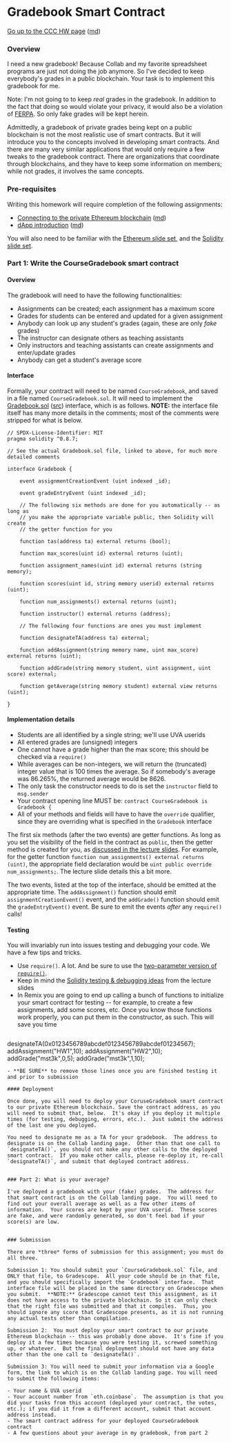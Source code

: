 Gradebook Smart Contract
=========================

[Go up to the CCC HW page](../index.html) ([md](../index.md))



### Overview

I need a new gradebook!  Because Collab and my favorite spreadsheet programs are just not doing the job anymore.  So I've decided to keep everybody's grades in a public blockchain.  Your task is to implement this gradebook for me.

Note: I'm not going to to keep *real* grades in the gradebook.  In addition to the fact that doing so would violate your privacy, it would also be a violation of [FERPA](https://www2.ed.gov/policy/gen/guid/fpco/ferpa/index.html).  So only fake grades will be kept herein.

Admittedly, a gradebook of private grades being kept on a public blockchain is not the most realistic use of smart contracts.  But it will introduce you to the concepts involved in developing smart contracts.  And there are many very similar applications that would only require a few tweaks to the gradebook contract.  There are organizations that coordinate through blockchains, and they have to keep some information on members; while not grades, it involves the same concepts.


### Pre-requisites

Writing this homework will require completion of the following assignments:

- [Connecting to the private Ethereum blockchain](../ethprivate/index.html) ([md](../ethprivate/index.md))
- [dApp introduction](../dappintro/index.html) ([md](../dappintro/index.md))

You will also need to be familiar with the [Ethereum slide set](../../slides/ethereum.html#/), and the [Solidity slide set](../../slides/solidity.html#/).


### Part 1: Write the CourseGradebook smart contract

#### Overview

The gradebook will need to have the following functionalities:

- Assignments can be created; each assignment has a maximum score
- Grades for students can be entered and updated for a given assignment
- Anybody can look up any student's grades (again, these are only *fake* grades)
- The instructor can designate others as teaching assistants
- Only instructors and teaching assistants can create assignments and enter/update grades
- Anybody can get a student's average score

#### Interface

Formally, your contract will need to be named `CourseGradebook`, and saved in a file named `CourseGradebook.sol`.  It will need to implement the [Gradebook.sol](Gradebook.sol.html) ([src](Gradebook.sol)) interface, which is as follows.  **NOTE:** the interface file itself has many more details in the comments; most of the comments were stripped for what is below.

```
// SPDX-License-Identifier: MIT
pragma solidity ^0.8.7;

// See the actual Gradebook.sol file, linked to above, for much more detailed comments

interface Gradebook {

    event assignmentCreationEvent (uint indexed _id);

    event gradeEntryEvent (uint indexed _id);

    // The following six methods are done for you automatically -- as long as
    // you make the appropriate variable public, then Solidity will create
    // the getter function for you
    
    function tas(address ta) external returns (bool);

    function max_scores(uint id) external returns (uint);

    function assignment_names(uint id) external returns (string memory);

    function scores(uint id, string memory userid) external returns (uint);

    function num_assignments() external returns (uint);

    function instructor() external returns (address);

    // The following four functions are ones you must implement

    function designateTA(address ta) external;

    function addAssignment(string memory name, uint max_score) external returns (uint);

    function addGrade(string memory student, uint assignment, uint score) external;

    function getAverage(string memory student) external view returns (uint);

}
```

#### Implementation details

- Students are all identified by a single string; we'll use UVA userids
- All entered grades are (unsigned) integers
- One cannot have a grade higher than the max score; this should be checked via a `require()`
- While averages can be non-integers, we will return the (truncated) integer value that is 100 times the average.  So if somebody's average was 86.265%, the returned average would be 8626.
- The only task the constructor needs to do is set the `instructor` field to `msg.sender`
- Your contract opening line MUST be: `contract CourseGradebook is Gradebook {`
- All of your methods and fields will have to have the `override` qualifier, since they are overriding what is specified in the `Gradebook` interface

The first six methods (after the two events) are getter functions.  As long as you set the visibility of the field in the contract as `public`, then the getter method is created for you, as [discussed in the lecture slides](../../slides/solidity.html#/getters).  For example, for the getter function `function num_assignments() external returns (uint)`, the appropriate field declaration would be `uint public override num_assignments;`.  The lecture slide details this a bit more.

The two events, listed at the top of the interface, should be emitted at the appropriate time.  The `addAssignment()` function should emit `assignmentCreationEvent()` event, and the `addGrade()` function should emit the `gradeEntryEvent()` event.  Be sure to emit the events *after* any `require()` calls!


#### Testing

You will invariably run into issues testing and debugging your code.  We have a few tips and tricks.

- Use `require()`.  A lot.  And be sure to use the [two-parameter version of `require()`](../../slides/solidity.html#/require).
- Keep in mind the [Solidity testing & debugging ideas](../../slides/solidity.html#/debugging) from the lecture slides
- In Remix you are going to end up calling a bunch of functions to initialize your smart contract for testing -- for example, to create a few assignments, add some scores, etc.  Once you know those functions work properly, you can put them in the constructor, as such.  This will save you time 
  ```
designateTA(0x0123456789abcdef0123456789abcdef01234567);
addAssignment("HW1",10);
addAssignment("HW2",10);
addGrade("mst3k",0,5);
addGrade("mst3k",1,10);
```
- **BE SURE** to remove those lines once you are finished testing it and prior to submission

#### Deployment

Once done, you will need to deploy your CoruseGradebook smart contract to our private Ethereum blockchain. Save the contract address, as you will need to submit that, below.  It's okay if you deploy it multiple times (for testing, debugging, errors, etc.).  Just submit the address of the last one you deployed.

You need to designate me as a TA for your gradebook.  The address to designate is on the Collab landing page.  Other than that one call to `designateTA()`, you should not make any other calls to the deployed smart contract.  If you make other calls, please re-deploy it, re-call `designateTA()`, and submit that deployed contract address.


### Part 2: What is your average?

I've deployed a gradebook with your (fake) grades.  The address for that smart contract is on the Collab landing page.  You will need to find out your overall average as well as a few other items of information.  Your scores are kept by your UVA userid.  These scores are fake, and were randomly generated, so don't feel bad if your score(s) are low.


### Submission

There are *three* forms of submission for this assignment; you must do all three.

Submission 1: You should submit your `CourseGradebook.sol` file, and ONLY that file, to Gradescope.  All your code should be in that file, and you should specifically import the `Gradebook` interface.  That interface file will be placed in the same directory on Gradescope when you submit.  **NOTE:** Gradescope cannot test this assignment, as it does not have access to the private blockchain. So it can only check that the right file was submitted and that it compiles.  Thus, you should ignore any score that Gradescope presents, as it is not running any actual tests other than compilation.

Submission 2:  You must deploy your smart contract to our private Ethereum blockchain -- this was probably done above.  It's fine if you deploy it a few times because you were testing it, screwed something up, or whatever.  But the final deployment should not have any data other than the one call to `designateTA()`.

Submission 3: You will need to submit your information via a Google form, the link to which is on the Collab landing page. You will need to submit the following items:

- Your name & UVA userid
- Your account number from `eth.coinbase`.  The assumption is that you did your tasks from this account (deployed your contract, the votes, etc.); if you did it from a different account, submit that account address instead.
- The smart contract address for your deployed CourseGradebook contract
- A few questions about your average in my gradebook, from part 2

